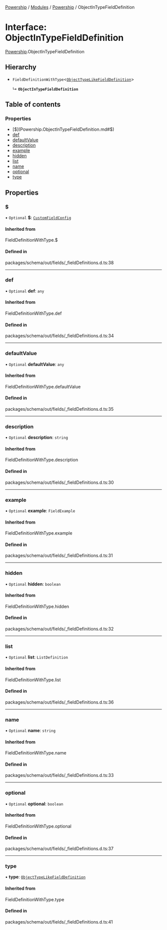[Powership](../README.md) / [Modules](../modules.md) / [Powership](../modules/Powership.md) / ObjectInTypeFieldDefinition

# Interface: ObjectInTypeFieldDefinition

[Powership](../modules/Powership.md).ObjectInTypeFieldDefinition

## Hierarchy

- `FieldDefinitionWithType`<[`ObjectTypeLikeFieldDefinition`](Powership.ObjectTypeLikeFieldDefinition.md)\>

  ↳ **`ObjectInTypeFieldDefinition`**

## Table of contents

### Properties

- [$](Powership.ObjectInTypeFieldDefinition.md#$)
- [def](Powership.ObjectInTypeFieldDefinition.md#def)
- [defaultValue](Powership.ObjectInTypeFieldDefinition.md#defaultvalue)
- [description](Powership.ObjectInTypeFieldDefinition.md#description)
- [example](Powership.ObjectInTypeFieldDefinition.md#example)
- [hidden](Powership.ObjectInTypeFieldDefinition.md#hidden)
- [list](Powership.ObjectInTypeFieldDefinition.md#list)
- [name](Powership.ObjectInTypeFieldDefinition.md#name)
- [optional](Powership.ObjectInTypeFieldDefinition.md#optional)
- [type](Powership.ObjectInTypeFieldDefinition.md#type)

## Properties

### $

• `Optional` **$**: [`CustomFieldConfig`](Powership.CustomFieldConfig.md)

#### Inherited from

FieldDefinitionWithType.$

#### Defined in

packages/schema/out/fields/_fieldDefinitions.d.ts:38

___

### def

• `Optional` **def**: `any`

#### Inherited from

FieldDefinitionWithType.def

#### Defined in

packages/schema/out/fields/_fieldDefinitions.d.ts:34

___

### defaultValue

• `Optional` **defaultValue**: `any`

#### Inherited from

FieldDefinitionWithType.defaultValue

#### Defined in

packages/schema/out/fields/_fieldDefinitions.d.ts:35

___

### description

• `Optional` **description**: `string`

#### Inherited from

FieldDefinitionWithType.description

#### Defined in

packages/schema/out/fields/_fieldDefinitions.d.ts:30

___

### example

• `Optional` **example**: `FieldExample`

#### Inherited from

FieldDefinitionWithType.example

#### Defined in

packages/schema/out/fields/_fieldDefinitions.d.ts:31

___

### hidden

• `Optional` **hidden**: `boolean`

#### Inherited from

FieldDefinitionWithType.hidden

#### Defined in

packages/schema/out/fields/_fieldDefinitions.d.ts:32

___

### list

• `Optional` **list**: `ListDefinition`

#### Inherited from

FieldDefinitionWithType.list

#### Defined in

packages/schema/out/fields/_fieldDefinitions.d.ts:36

___

### name

• `Optional` **name**: `string`

#### Inherited from

FieldDefinitionWithType.name

#### Defined in

packages/schema/out/fields/_fieldDefinitions.d.ts:33

___

### optional

• `Optional` **optional**: `boolean`

#### Inherited from

FieldDefinitionWithType.optional

#### Defined in

packages/schema/out/fields/_fieldDefinitions.d.ts:37

___

### type

• **type**: [`ObjectTypeLikeFieldDefinition`](Powership.ObjectTypeLikeFieldDefinition.md)

#### Inherited from

FieldDefinitionWithType.type

#### Defined in

packages/schema/out/fields/_fieldDefinitions.d.ts:41
